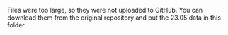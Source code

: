 Files were too large, so they were not uploaded to GitHub. 
You can download them from the original repository and put the 23.05 data in this folder.